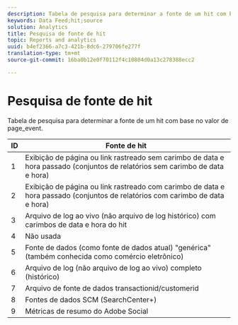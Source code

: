 ```yaml
---
description: Tabela de pesquisa para determinar a fonte de um hit com base no valor de page_event.
keywords: Data Feed;hit;source
solution: Analytics
title: Pesquisa de fonte de hit
topic: Reports and analytics
uuid: b4ef2366-a7c3-421b-8dc6-279706fe277f
translation-type: tm+mt
source-git-commit: 16ba0b12e0f70112f4c10804d0a13c278388ecc2

---
```



# Pesquisa de fonte de hit

Tabela de pesquisa para determinar a fonte de um hit com base no valor de page_event.

| ID | Fonte de hit |
|---|---|
| 1 | Exibição de página ou link rastreado sem carimbo de data e hora passado (conjuntos de relatórios sem carimbo de data e hora) |
| 2 | Exibição de página ou link rastreado com carimbo de data e hora passado (conjuntos de relatórios com carimbo de data e hora) |
| 3 | Arquivo de log ao vivo (não arquivo de log histórico) com carimbos de data e hora do hit |
| 4 | Não usada |
| 5 | Fonte de dados (como fonte de dados atual) "genérica" (também conhecida como comércio eletrônico) |
| 6 | Arquivo de log (não arquivo de log ao vivo) completo (histórico) |
| 7 | Arquivo de fonte de dados transactionid/customerid |
| 8 | Fontes de dados SCM (SearchCenter+) |
| 9 | Métricas de resumo do Adobe Social |

